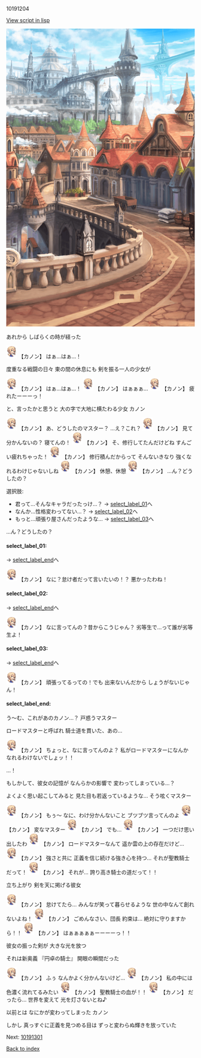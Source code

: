 10191204

[View script in lisp](../scripts/10191204.txt)

![town.png](../images/backgrounds/town.png)

あれから
しばらくの時が経った

<img src="../images/units/101914.png" alt="101914.png" height="34"/>
【カノン】
はぁ…はぁ…！

度重なる戦闘の日々
束の間の休息にも
剣を振る一人の少女が

<img src="../images/units/101914.png" alt="101914.png" height="34"/>
【カノン】
はぁ…はぁ…！

<img src="../images/units/101914.png" alt="101914.png" height="34"/>
【カノン】
はぁぁぁ…

<img src="../images/units/101914.png" alt="101914.png" height="34"/>
【カノン】
疲れたーーーっ！

と、言ったかと思うと
大の字で大地に横たわる少女
カノン

<img src="../images/units/101914.png" alt="101914.png" height="34"/>
【カノン】
あ、どうしたのマスター？
…え？これ？

<img src="../images/units/101914.png" alt="101914.png" height="34"/>
【カノン】
見て分かんないの？
寝てんの！

<img src="../images/units/101914.png" alt="101914.png" height="34"/>
【カノン】
そ、修行してたんだけどね
すんごい疲れちゃった！

<img src="../images/units/101914.png" alt="101914.png" height="34"/>
【カノン】
修行積んだからって
そんないきなり
強くなれるわけじゃないしね

<img src="../images/units/101914.png" alt="101914.png" height="34"/>
【カノン】
休憩、休憩

<img src="../images/units/101914.png" alt="101914.png" height="34"/>
【カノン】
…ん？どうしたの？

選択肢:
- 君って…そんなキャラだったっけ…？ → [select_label_01](#select_label_01)へ
- なんか…性格変わってない…？ → [select_label_02](#select_label_02)へ
- もっと…頑張り屋さんだったような… → [select_label_03](#select_label_03)へ

…ん？どうしたの？

#### select_label_01:
 → [select_label_end](#select_label_end)へ

<img src="../images/units/101914.png" alt="101914.png" height="34"/>
【カノン】
なに？怠け者だって言いたいの！？
悪かったわね！

#### select_label_02:
 → [select_label_end](#select_label_end)へ

<img src="../images/units/101914.png" alt="101914.png" height="34"/>
【カノン】
なに言ってんの？昔からこうじゃん？
劣等生で…って誰が劣等生よ！

#### select_label_03:
 → [select_label_end](#select_label_end)へ

<img src="../images/units/101914.png" alt="101914.png" height="34"/>
【カノン】
頑張ってるっての！でも
出来ないんだから
しょうがないじゃん！

#### select_label_end:

う～む、これがあのカノン…？
戸惑うマスター

ロードマスターと呼ばれ
騎士道を貫いた、あの…

<img src="../images/units/101914.png" alt="101914.png" height="34"/>
【カノン】
ちょっと、なに言ってんのよ？
私がロードマスターになんか
なれるわけないでしょッ！！

…！

もしかして、彼女の記憶が
なんらかの影響で
変わってしまっている…？

よくよく思い起こしてみると
見た目も若返っているような…
そう呟くマスター

<img src="../images/units/101914.png" alt="101914.png" height="34"/>
【カノン】
もぅ～
なに、わけ分かんないこと
ブツブツ言ってんのよ

<img src="../images/units/101914.png" alt="101914.png" height="34"/>
【カノン】
変なマスター

<img src="../images/units/101914.png" alt="101914.png" height="34"/>
【カノン】
でも…

<img src="../images/units/101914.png" alt="101914.png" height="34"/>
【カノン】
一つだけ思い出したわ

<img src="../images/units/101914.png" alt="101914.png" height="34"/>
【カノン】
ロードマスターなんて
遥か雲の上の存在だけど…

<img src="../images/units/101914.png" alt="101914.png" height="34"/>
【カノン】
強さと共に
正義を信じ続ける強き心を持つ…
それが聖教騎士だって！

<img src="../images/units/101914.png" alt="101914.png" height="34"/>
【カノン】
それが…
誇り高き騎士の道だって！！

立ち上がり
剣を天に掲げる彼女

<img src="../images/units/101914.png" alt="101914.png" height="34"/>
【カノン】
怠けてたら…
みんなが笑って暮らせるような
世の中なんて創れないよね！

<img src="../images/units/101914.png" alt="101914.png" height="34"/>
【カノン】
ごめんなさい、団長
約束は…
絶対に守りますから！！

<img src="../images/units/101914.png" alt="101914.png" height="34"/>
【カノン】
はぁぁぁぁぁーーーーっ！！

彼女の振った剣が
大きな光を放つ

それは新奥義
『円卓の騎士』
開眼の瞬間だった

<img src="../images/units/101914.png" alt="101914.png" height="34"/>
【カノン】
ふぅ
なんかよく分かんないけど…

<img src="../images/units/101914.png" alt="101914.png" height="34"/>
【カノン】
私の中には
色濃く流れてるみたい

<img src="../images/units/101914.png" alt="101914.png" height="34"/>
【カノン】
聖教騎士の血が！！

<img src="../images/units/101914.png" alt="101914.png" height="34"/>
【カノン】
だったら…
世界を変えて
光を灯さないとね♪

以前とは
なにかが変わってしまった
カノン

しかし
真っすぐに正義を見つめる目は
ずっと変わらぬ輝きを放っていた


Next: [10191301](10191301.md)

[Back to index](index.md)
